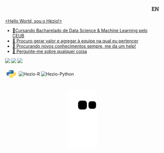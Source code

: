 </p> <div align="right">
  <a href="https://github.com/24spell/24spell/blob/main/README-en.md"><img height="30em" src="https://github.com/24spell/24spell/blob/main/english-button.png" title="Read in English" alt="read in english"/>
 </div>
  
<Hello World, sou o Hézio!>

- 🌱Cursando Bacharelado de Data Science & Machine Learning pelo CEUB  
- 👯 Procuro gerar valor e agregar à equipe na qual eu pertencer
- 🤔 Procurando novos conhecimentos sempre, me da um help!
- 💬 Pergunte-me sobre qualquer coisa

 
<div>
  <a href="https://www.linkedin.com/in/hezio-silva/" target="_blank"><img src="https://img.shields.io/badge/-LinkedIn-%230077B5?style=for-the-badge&logo=linkedin&logoColor=white" target="_blank"></a>  
  <a href = "hezios43@gmail.com"><img src="https://img.shields.io/badge/-Gmail-%23333?style=for-the-badge&logo=gmail&logoColor=white" target="_blank"></a>
  <a href="https://www.instagram.com/hezio_s/" target="_blank"><img src="https://img.shields.io/badge/-Instagram-%23E4405F?style=for-the-badge&logo=instagram&logoColor=white" target="_blank"></a>
  
</div>

</div>
<div style="display: inline_block"><br>
  <img align="center" alt="Hezio-Python" height="30" width="40" src="https://raw.githubusercontent.com/devicons/devicon/master/icons/python/python-original.svg">
 <img align="center" alt="Hezio-R" height="30" width="40" src="https://cdn.jsdelivr.net/gh/devicons/devicon/icons/rstudio/rstudio-original.svg">
  <img align="center" alt="Hezio-Python" height="30" width="40"
  src="https://cdn.jsdelivr.net/gh/devicons/devicon/icons/git/git-original.svg" />
 </div>
 
 <h1><h1>
 
<div align="center">
  <a href="https://github.com/HezioS1lv4">

  ![Snake animation](https://github.com/HezioS1lv4/HezioS1lv4/blob/output/github-contribution-grid-snake.svg)
 
</div>
